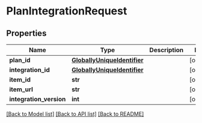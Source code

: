 # PlanIntegrationRequest

## Properties
Name | Type | Description | Notes
------------ | ------------- | ------------- | -------------
**plan_id** | [**GloballyUniqueIdentifier**](GloballyUniqueIdentifier.md) |  | [optional] 
**integration_id** | [**GloballyUniqueIdentifier**](GloballyUniqueIdentifier.md) |  | [optional] 
**item_id** | **str** |  | [optional] 
**item_url** | **str** |  | [optional] 
**integration_version** | **int** |  | [optional] 

[[Back to Model list]](../README.md#documentation-for-models) [[Back to API list]](../README.md#documentation-for-api-endpoints) [[Back to README]](../README.md)

